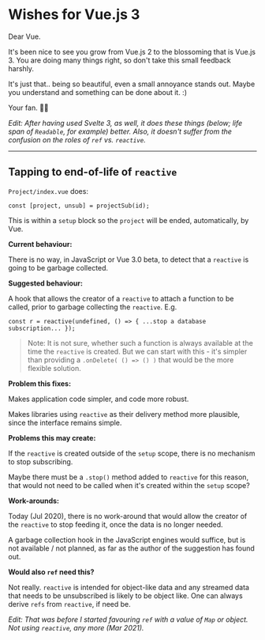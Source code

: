 # Wishes for Vue.js 3

Dear Vue.

It's been nice to see you grow from Vue.js 2 to the blossoming that is Vue.js 3. You are doing many things right, so don't take this small feedback harshly.

It's just that.. being so beautiful, even a small annoyance stands out. Maybe you understand and something can be done about it. :)

Your fan. 🌺🌺

*Edit: After having used Svelte 3, as well, it does these things (below; life span of `Readable`, for example) better. Also, it doesn't suffer from the confusion on the roles of `ref` vs. `reactive`.*

<!-- Editor's note
This entry is more **messy** than the other wish lists. Maybe the author doesn't really know what is possible / what to ask for.
-->

---

<!-- disabled (too lazy)
## Having better support for an async `reactive`

The [Vue Composition API](https://composition-api.vuejs.org/#ref-vs-reactive) says that one should use `reactive` by default, especially when the payload is object-like.

Case in question:

Object payload, but one that is not initially available. The Vue sample (tbd. link!) of a mouse pointer is one such - for us it's subscribing to the Firestore database.

This essentially makes the case one of "Promise of reactive", but we can forget about the promise since marking something as `undefined` would work just as well.

### Case `ref`

With a ref, we can (HTML template):

```
<div v-if="someref">   
  ...  if has a value
</div>
<div v-else>
  ...  if `undefined`
</div>    
```

A `ref` is said to suit such use case also because the type essentially is: `undefined` or object, instead of just object.

### Case `reactive`

For a reactive, the same is currently not valid - or meaningful:

```
<div v-if="somereactive">   
  ...  always comes here
</div>
<div v-else>
  ...
</div>    
```

`somereactive` evaluates to truish, since it represents an object.

Vue can change this (in some version). 

**Suggestion:**

The default `reactive()` without an explicitly given value would render to `undefined`, if used in the above way. The same would apply to a reactive provided as a `computed()`.

What problem does this fix?

This allows asynchronous use of a `reactive`, and provides better parity with `ref`. `reactive` would still only hold for cases where the payload is an object (or a `Map`), but this addition would cater for asynchronous initialization.

**Work-arounds:**

With Vue 3.0 betas, one can:

- use the emptiness of an object (or `Map`) as a token for not being initialized:

   ```
   object: v-if="Object.keys(somereactive).length > 0"
   Map:    v-if="somereactive.size > 0"
   ```
   
   This can be placed as a computed `ref` (of boolean), in which case we are almost in the target case, but with two reactive entries:
   
   ```
   <div v-id="somereactiveIsReady" 
   ```

- use a `ref`

   This is the advice from Discord users `jacek` and `blockhead` (Jul 11th 2020). The reasoning is that the type is `undefined`|`object`.
   
   It's a valid argument, with the current implementation.

**Backwards compatibility**

The change would not break existing, meaningful code. No application likely does a `v-if` on a reactive, because it would always evaluate to `true`, at the moment.

**Effects to documentation**

One would need to mention the behavior somewhere, in order for people to use it. It likely should be sold as "asynchronous use of `reactive`", since there's no use case for this, if the initial value of an object is already available.

As shown above, the use is similar to the default behavior of `ref` so conceptually this should be an easy sell. One or two lines in the docs should suffice.

```
**`reactive` with asynchronous initialization**

If you use the name of the `reactive` alone (without a dot or an index) in the HTML template, it renders to truish, if the `reactive` has been explicitly set to carry a value, and `undefined` if its in the state left by the default initializer: `reactive()`.

This can be used for rendering different content (e.g. a spinner), or hiding an element until there is a meaningful content.
```

**Implementation:**

The implementation would use some inner field like `_v_initialized` (there are similar, already), to differentiate between an uninitialized and an initialized `reactive`.

**Performance implications:**

Resetting the `_v_initialized` field per each write of the reactive (maybe there is a way to avoid this?).
-->


## Tapping to end-of-life of `reactive`

`Project/index.vue` does:

```
const [project, unsub] = projectSub(id);
```

This is within a `setup` block so the `project` will be ended, automatically, by Vue. 

**Current behaviour:**

There is no way, in JavaScript or Vue 3.0 beta, to detect that a `reactive` is going to be garbage collected.

**Suggested behaviour:**

A hook that allows the creator of a `reactive` to attach a function to be called, prior to garbage collecting the `reactive`. E.g.

```
const r = reactive(undefined, () => { ...stop a database subscription... });
```

>Note: It is not sure, whether such a function is always available at the time the `reactive` is created. But we can start with this - it's simpler than providing a `.onDelete( () => () )` that would be the more flexible solution.

**Problem this fixes:**

Makes application code simpler, and code more robust.

Makes libraries using `reactive` as their delivery method more plausible, since the interface remains simple.

**Problems this may create:**

If the `reactive` is created outside of the `setup` scope, there is no mechanism to stop subscribing.

Maybe there must be a `.stop()` method added to `reactive` for this reason, that would not need to be called when it's created within the `setup` scope?

**Work-arounds:**

Today (Jul 2020), there is no work-around that would allow the creator of the `reactive` to stop feeding it, once the data is no longer needed.

A garbage collection hook in the JavaScript engines would suffice, but is not available / not planned, as far as the author of the suggestion has found out.

**Would also `ref` need this?**

Not really. `reactive` is intended for object-like data and any streamed data that needs to be unsubscribed is likely to be object like. One can always derive `refs` from `reactive`, if need be.

*Edit: That was before I started favouring `ref` with a value of `Map` or object. Not using `reactive`, any more (Mar 2021).*


<!-- Left out: this makes sense if we deal with "Promise of `reactive`" or "Promise of `ref`" but with the above take on `undefined`, we wouldn't need to. Therefore, this is not necessarily needed.

## `computed` with an async payload

There is [a plugin](https://github.com/foxbenjaminfox/vue-async-computed) for this for Vue.js 2.

Would be nice to have native support, so that this just works:

```
const members = computed(async () => {

  // fetches info about users, may take time
  return ...;
}	  
```

Current behavior (Vue 3.0 beta):

- the above code is not valid

Suggested behavior:

- The `members` reactive value should remain uninitialized (same as `ref(undefined)` or `reactive()`, until the Promise has resolved.
- After that, it would work as a usual `ref`/`reactive`.

**Problems solved:**

Provides a more natural story to using Vue with Promises.

**Current work-around:**

This can be done using `.watch`, and explicitly setting a `ref`/`reactive`:

```
const members = reactive();

...
```
-->

<!--
*Edit: There used to be a use case for this (initializing the Router), but it was reorganized using async routes. This is no longer a pressing issue.*

## An `async setup()`?

Vue implementation (3.0.0) requires the `setup` function to be synchronous.

There are likely reasons for this. However, could it be possible to allow `async` and then just wait for that Promise, until proceeding further?
-->
